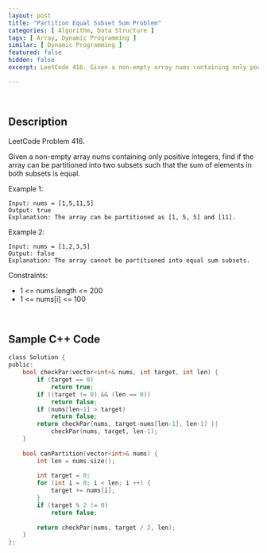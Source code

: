 ```yaml
---
layout: post
title: "Partition Equal Subset Sum Problem"
categories: [ Algorithm, Data Structure ]
tags: [ Array, Dynamic Programming ]
similar: [ Dynamic Programming ]
featured: false
hidden: false
excerpt: LeetCode 416. Given a non-empty array nums containing only positive integers, find if the array can be partitioned into two subsets such that the sum of elements in both subsets is equal.

---
```


<br />

## Description

LeetCode Problem 416.

Given a non-empty array nums containing only positive integers, find if the array can be partitioned into two subsets such that the sum of elements in both subsets is equal.

Example 1:
```
Input: nums = [1,5,11,5]
Output: true
Explanation: The array can be partitioned as [1, 5, 5] and [11].
```

Example 2:
```
Input: nums = [1,2,3,5]
Output: false
Explanation: The array cannot be partitioned into equal sum subsets.
```

Constraints:
* 1 <= nums.length <= 200
* 1 <= nums[i] <= 100

<br />

## Sample C++ Code


```c
class Solution {
public:
    bool checkPar(vector<int>& nums, int target, int len) {
        if (target == 0)
            return true;
        if ((target != 0) && (len == 0))
            return false;
        if (nums[len-1] > target)
            return false;
        return checkPar(nums, target-nums[len-1], len-1) || 
            checkPar(nums, target, len-1);
    }
    
    bool canPartition(vector<int>& nums) {
        int len = nums.size();
        
        int target = 0;
        for (int i = 0; i < len; i ++) {
            target += nums[i];
        }
        if (target % 2 != 0)
            return false;
        
        return checkPar(nums, target / 2, len);
    }
};
```


